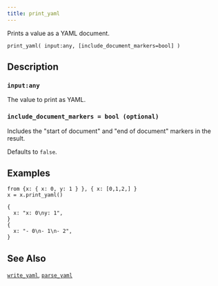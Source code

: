 ```yaml
---
title: print_yaml
---
```


Prints a value as a YAML document.

```tql
print_yaml( input:any, [include_document_markers=bool] )
```

## Description

### `input:any`

The value to print as YAML.

### `include_document_markers = bool (optional)`

Includes the "start of document" and "end of document" markers in the result.

Defaults to `false`.

## Examples

```tql
from {x: { x: 0, y: 1 } }, { x: [0,1,2,] }
x = x.print_yaml()
```
```tql
{
  x: "x: 0\ny: 1",
}
{
  x: "- 0\n- 1\n- 2",
}
```

## See Also

[`write_yaml`](../operators/write_yaml), [`parse_yaml`](parse_yaml)
